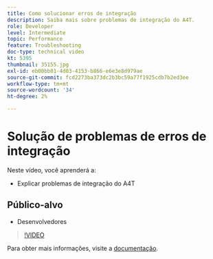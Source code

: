 ```yaml
---
title: Como solucionar erros de integração
description: Saiba mais sobre problemas de integração do A4T.
role: Developer
level: Intermediate
topic: Performance
feature: Troubleshooting
doc-type: technical video
kt: 5395
thumbnail: 35155.jpg
exl-id: eb00bb01-4d03-4153-b866-e6e3e8d979ae
source-git-commit: fcd2273ba373dc2b3bc59a77f1925cdb7b2ed3ee
workflow-type: tm+mt
source-wordcount: '34'
ht-degree: 2%

---
```


# Solução de problemas de erros de integração

Neste vídeo, você aprenderá a:

* Explicar problemas de integração do A4T

## Público-alvo

* Desenvolvedores

>[!VIDEO](https://video.tv.adobe.com/v/35155/?quality=12)

Para obter mais informações, visite a [documentação](https://experienceleague.adobe.com/docs/target/using/integrate/a4t/troubleshoot-a4t/a4t-troubleshooting.html?lang=en).
